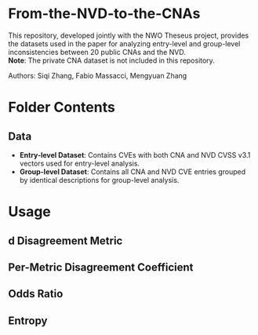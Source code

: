 # From-the-NVD-to-the-CNAs

This repository, developed jointly with the NWO Theseus project, provides the datasets used in the paper for analyzing entry-level and group-level inconsistencies between 20 public CNAs and the NVD.  
**Note**: The private CNA dataset is not included in this repository.

Authors: Siqi Zhang, Fabio Massacci, Mengyuan Zhang

# Folder Contents
## Data

- **Entry-level Dataset**: Contains CVEs with both CNA and NVD CVSS v3.1 vectors used for entry-level analysis.
- **Group-level Dataset**: Contains all CNA and NVD CVE entries grouped by identical descriptions for group-level analysis.

# Usage
## d Disagreement Metric
## Per-Metric Disagreement Coefficient
## Odds Ratio
## Entropy


